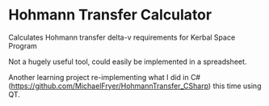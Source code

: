# Hohmann Transfer Calculator
Calculates Hohmann transfer delta-v requirements for Kerbal Space Program

Not a hugely useful tool, could easily be implemented in a spreadsheet.

Another learning project re-implementing what I did in C# (https://github.com/MichaelFryer/HohmannTransfer_CSharp) this time using QT.
